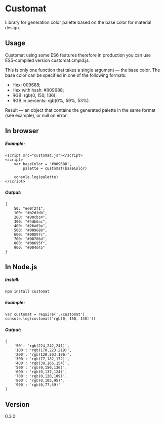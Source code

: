 # Customat
Library for generation color palette based on the base color for material design. 

## Usage
Customat using some ES6 features therefore in production you can use ES5-compiled version customat.cmpld.js. 

This is only one function that takes a single argument — the base color. The base color can be specified in one of the following formats:
* Hex: 009688;
* Hex with hash: #009688;
* RGB: rgb(0, 150, 136);
* RGB in percents: rgb(0%, 59%, 53%).
 
Result — an object that contains the generated palette in the same format (see example), or null on error.

## In browser
##### Example:
```
<script src="customat.js"></script>
<script>
    var baseColor = '#009688',
        palette = customat(baseColor)

    console.log(palette)
</script>
```
##### Output:
```
{
    50: "#e0f2f1",
    100: "#b2dfdb",
    200: "#80cbc4",
    300: "#4db6ac",
    400: "#26a69a",
    500: "#009688",
    600: "#00897c",
    700: "#00786d",
    800: "#00695f",
    900: "#004d45"
}
```

## In Node.js

##### Install:
``` npm install customat ```

##### Example:
```
var customat = require('./customat')
console.log(customat('rgb(0, 150, 136)'))
```

##### Output:
```
{
    '50': 'rgb(224,242,241)',
    '100': 'rgb(178,223,219)',
    '200': 'rgb(128,203,196)',
    '300': 'rgb(77,182,172)',
    '400': 'rgb(38,166,154)',
    '500': 'rgb(0,150,136)',
    '600': 'rgb(0,137,124)',
    '700': 'rgb(0,120,109)',
    '800': 'rgb(0,105,95)',
    '900': 'rgb(0,77,69)'
}
```

## Version
0.3.0
